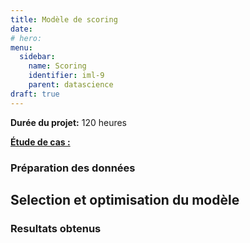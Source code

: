 ```yaml
---
title: Modèle de scoring
date: 
# hero: 
menu:
  sidebar:
    name: Scoring
    identifier: iml-9
    parent: datascience
draft: true
---
```


**Durée du projet:** 120 heures

<ins>**Étude de cas :**</ins>

### Préparation des données


## Selection et optimisation du modèle

### Resultats obtenus